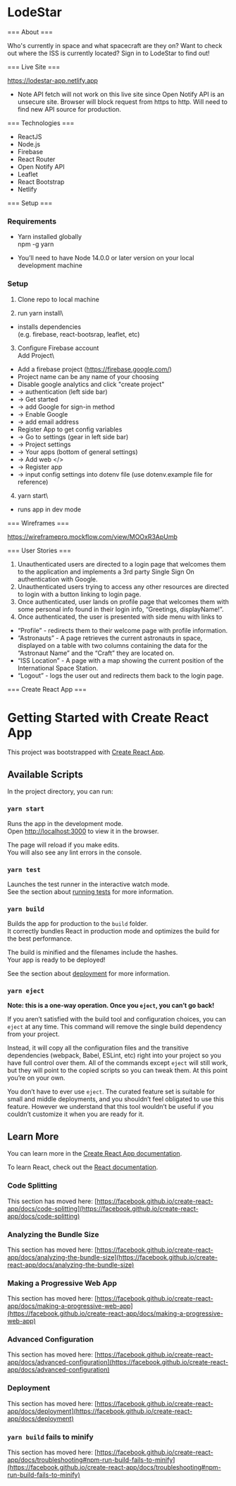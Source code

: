 # LodeStar 

=== About ===

  Who's currently in space and what spacecraft are they on? Want to check out where the ISS is currently located? Sign in to LodeStar to find out! 

=== Live Site ===

https://lodestar-app.netlify.app
* Note
API fetch will not work on this live site since Open Notify API is an unsecure site.
Browser will block request from https to http.
Will need to find new API source for production.

=== Technologies ===

* ReactJS
* Node.js
* Firebase 
* React Router
* Open Notify API 
* Leaflet 
* React Bootstrap
* Netlify

=== Setup ===

### Requirements

* Yarn installed globally\
npm -g yarn

* You’ll need to have Node 14.0.0 or later version on your local development machine

### Setup

1. Clone repo to local machine

2. run yarn install\
- installs dependencies\
(e.g. firebase, react-bootsrap, leaflet, etc)

3. Configure Firebase account\
Add Project\
- Add a firebase project (https://firebase.google.com/)
- Project name can be any name of your choosing
- Disable google analytics and click "create project"
- -> authentication (left side bar)
- -> Get started
- -> add Google for sign-in method
- -> Enable Google 
- -> add email address
- Register App to get config variables
- -> Go to settings (gear in left side bar)
- -> Project settings
- -> Your apps (bottom of general settings)
- -> Add web </>
- -> Register app
- -> input config settings into dotenv file (use dotenv.example file for reference)

4. yarn start\
- runs app in dev mode

=== Wireframes ===

https://wireframepro.mockflow.com/view/MOOxR3ApUmb

=== User Stories ===

1. Unauthenticated users are directed to a login page that welcomes them to the application and implements a 3rd party Single Sign On authentication with Google.
2. Unauthenticated users trying to access any other resources are directed to login with a button linking to login page. 
3. Once authenticated, user lands on profile page that welcomes them with some personal info found in their login info, “Greetings, displayName!”.
4. Once authenticated, the user is presented with side menu with links to 
- “Profile” - redirects them to their welcome page with profile information.
- “Astronauts” - A page retrieves the current astronauts in space, displayed on a table with two columns containing the data for the “Astronaut Name” and the “Craft” they are located on.
- “ISS Location” - A page with a map showing the current position of the International Space Station.
- “Logout” - logs the user out and redirects them back to the login page.

=== Create React App ===

# Getting Started with Create React App

This project was bootstrapped with [Create React App](https://github.com/facebook/create-react-app).

## Available Scripts

In the project directory, you can run:

### `yarn start`

Runs the app in the development mode.\
Open [http://localhost:3000](http://localhost:3000) to view it in the browser.

The page will reload if you make edits.\
You will also see any lint errors in the console.

### `yarn test`

Launches the test runner in the interactive watch mode.\
See the section about [running tests](https://facebook.github.io/create-react-app/docs/running-tests) for more information.

### `yarn build`

Builds the app for production to the `build` folder.\
It correctly bundles React in production mode and optimizes the build for the best performance.

The build is minified and the filenames include the hashes.\
Your app is ready to be deployed!

See the section about [deployment](https://facebook.github.io/create-react-app/docs/deployment) for more information.

### `yarn eject`

**Note: this is a one-way operation. Once you `eject`, you can’t go back!**

If you aren’t satisfied with the build tool and configuration choices, you can `eject` at any time. This command will remove the single build dependency from your project.

Instead, it will copy all the configuration files and the transitive dependencies (webpack, Babel, ESLint, etc) right into your project so you have full control over them. All of the commands except `eject` will still work, but they will point to the copied scripts so you can tweak them. At this point you’re on your own.

You don’t have to ever use `eject`. The curated feature set is suitable for small and middle deployments, and you shouldn’t feel obligated to use this feature. However we understand that this tool wouldn’t be useful if you couldn’t customize it when you are ready for it.

## Learn More

You can learn more in the [Create React App documentation](https://facebook.github.io/create-react-app/docs/getting-started).

To learn React, check out the [React documentation](https://reactjs.org/).

### Code Splitting

This section has moved here: [https://facebook.github.io/create-react-app/docs/code-splitting](https://facebook.github.io/create-react-app/docs/code-splitting)

### Analyzing the Bundle Size

This section has moved here: [https://facebook.github.io/create-react-app/docs/analyzing-the-bundle-size](https://facebook.github.io/create-react-app/docs/analyzing-the-bundle-size)

### Making a Progressive Web App

This section has moved here: [https://facebook.github.io/create-react-app/docs/making-a-progressive-web-app](https://facebook.github.io/create-react-app/docs/making-a-progressive-web-app)

### Advanced Configuration

This section has moved here: [https://facebook.github.io/create-react-app/docs/advanced-configuration](https://facebook.github.io/create-react-app/docs/advanced-configuration)

### Deployment

This section has moved here: [https://facebook.github.io/create-react-app/docs/deployment](https://facebook.github.io/create-react-app/docs/deployment)

### `yarn build` fails to minify

This section has moved here: [https://facebook.github.io/create-react-app/docs/troubleshooting#npm-run-build-fails-to-minify](https://facebook.github.io/create-react-app/docs/troubleshooting#npm-run-build-fails-to-minify)
